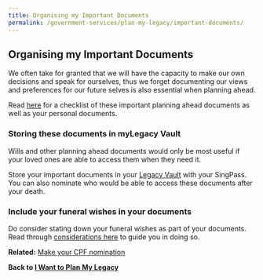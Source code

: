```yaml
---
title: Organising my Important Documents
permalink: /government-services/plan-my-legacy/important-documents/
---
```


## Organising my Important Documents

We often take for granted that we will have the capacity to make our own decisions and speak for ourselves, thus we forget documenting our views and preferences for our future selves is also essential when planning ahead. 

Read <a href="https://www.mylegacy.gov.sg/end-of-life-planning/organise-important-documents/" target="_blank">here</a> for a checklist of these important planning ahead documents as well as your personal documents.


### Storing these documents in myLegacy Vault

Wills and other planning ahead documents would only be most useful if your loved ones are able to access them when they need it.<br>

Store your important documents in your <a href="https://www.mylegacy.gov.sg/vault" target="_blank">Legacy Vault</a> with your SingPass.<br>
You can also nominate who would be able to access these documents after your death.


### Include your funeral wishes in your documents

Do consider stating down your funeral wishes as part of your documents. Read through <a href="https://www.mylegacy.gov.sg/end-of-life-planning/share-your-funeral-wishes/" target="_blank">considerations here</a> to guide you in doing so.


**Related:** <a href="https://www.mylegacy.gov.sg/end-of-life-planning/make-a-cpf-nomination/" target="_blank">Make your CPF nomination</a>


**Back to [I Want to Plan My Legacy](/government-services/plan-legacy/overview/)**
